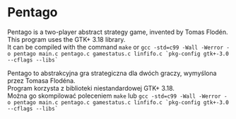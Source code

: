 # Pentago

Pentago is a two-player abstract strategy game, invented by Tomas Flodén.  
This program uses the GTK+ 3.18 library.  
It can be compiled with the command `make` or ```gcc -std=c99 -Wall -Werror -o pentago main.c pentago.c gamestatus.c linfifo.c `pkg-config gtk+-3.0 --cflags --libs` ```

Pentago to abstrakcyjna gra strategiczna dla dwóch graczy, wymyślona przez Tomasa Flodéna.  
Program korzysta z biblioteki niestandardowej GTK+ 3.18.  
Można go skompilować poleceniem `make` lub ```gcc -std=c99 -Wall -Werror -o pentago main.c pentago.c gamestatus.c linfifo.c `pkg-config gtk+-3.0 --cflags --libs` ```

